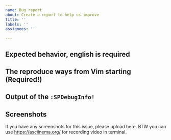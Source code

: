 ```yaml
---
name: Bug report
about: Create a report to help us improve
title: ''
labels: ''
assignees: ''

---
```


<!-- bug reporting without issue template will be closed automatically -->

## Expected behavior, english is required

## The reproduce ways from Vim starting (Required!)

## Output of the `:SPDebugInfo!`

## Screenshots

If you have any screenshots for this issue, please upload here. BTW you can use https://asciinema.org/ for recording video in terminal.

<!-- please remove the issue template when request for a feature -->

